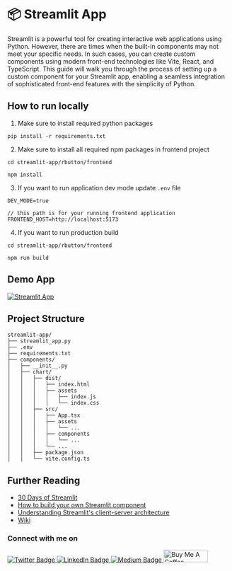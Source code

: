 # 📦 Streamlit App

Streamlit is a powerful tool for creating interactive web applications using Python. However, there are times when the built-in components may not meet your specific needs. In such cases, you can create custom components using modern front-end technologies like Vite, React, and TypeScript. This guide will walk you through the process of setting up a custom component for your Streamlit app, enabling a seamless integration of sophisticated front-end features with the simplicity of Python.

## How to run locally

1. Make sure to install required python packages
   
```
pip install -r requirements.txt
```

2. Make sure to install all required npm packages in frontend project

```
cd streamlit-app/rbutton/frontend

npm install
```

3. If you want to run application dev mode update `.env` file

```
DEV_MODE=true

// this path is for your running frontend application
FRONTEND_HOST=http://localhost:5173
```

4. If you want to run production build

```
cd streamlit-app/rbutton/frontend

npm run build
```

## Demo App

[![Streamlit App](https://static.streamlit.io/badges/streamlit_badge_black_white.svg)](https://app-app-jxe6thwxf43qfvabwmrrlk.streamlit.app/)


<!-- <p align="center">
  <a href="https://app-app-jxe6thwxf43qfvabwmrrlk.streamlit.app/">
     <img src="wiki/demo.gif" alt="demp" />
  </a>
</p> -->

## Project Structure

````
streamlit-app/
├── streamlit_app.py
├── .env
├── requirements.txt
├── components/
│   ├── __init__.py
│   ├── chart/
│   │   ├── dist/
│   │   │   ├── index.html
│   │   │   ├── assets
│   │   │   │   ├── index.js
│   │   │   │   └── index.css
│   │   ├── src/
│   │   │   ├── App.tsx
│   │   │   ├── assets
│   │   │   │   └── ...
│   │   │   ├── components
│   │   │   │   └── ...
│   │   │   └── ...
│   │   ├── package.json
│   │   └── vite.config.ts
````


## Further Reading

- [30 Days of Streamlit](https://30days.streamlit.app/)
- [How to build your own Streamlit component](https://blog.streamlit.io/how-to-build-your-own-streamlit-component/)
- [Understanding Streamlit's client-server architecture](https://docs.streamlit.io/develop/concepts/architecture/architecture)
- [Wiki](https://github.com/streamlit/streamlit/wiki)



### Connect with me on
<div id="badges">
  <a href="https://twitter.com/shindesan2012">
    <img src="https://img.shields.io/badge/shindesan2012-black?style=for-the-badge&logo=twitter&logoColor=white" alt="Twitter Badge"/>
  </a>
  <a href="https://www.linkedin.com/in/shindesantosh/">
    <img src="https://img.shields.io/badge/shindesantosh-blue?style=for-the-badge&logo=linkedin&logoColor=white" alt="LinkedIn Badge"/>
  </a>
   <a href="https://blog.santoshshinde.com/">
    <img src="https://img.shields.io/badge/Blog-black?style=for-the-badge&logo=medium&logoColor=white" alt="Medium Badge"/>
  </a>
  <a href="https://www.buymeacoffee.com/santoshshin" target="_blank">
    <img src="https://cdn.buymeacoffee.com/buttons/default-black.png" alt="Buy Me A Coffee" height="28" width="100">
    </a>
</div>